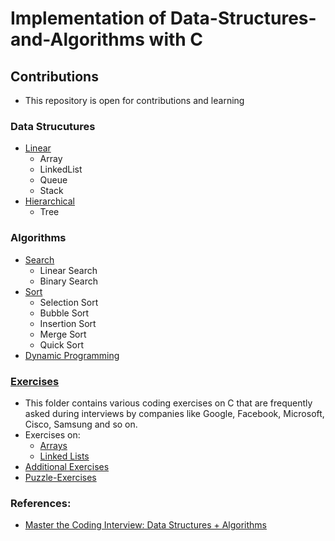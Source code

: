 # Implementation of Data-Structures-and-Algorithms with C

## Contributions
* This repository is open for contributions and learning 
### Data Strucutures
 * [Linear](https://github.com/Subathra19/Data-Structures-and-Algorithms/tree/main/Data-Structures-Linear) 
   * Array
   * LinkedList    
   * Queue 
   * Stack 
 * [Hierarchical](https://github.com/Subathra19/Data-Structures-and-Algorithms/tree/main/Data-Structures-Hierarchical) 
   * Tree 
### Algorithms
 * [Search](https://github.com/Subathra19/Data-Structures-and-Algorithms/tree/main/Algorithms/Search)
   * Linear Search
   * Binary Search
 * [Sort](https://github.com/Subathra19/Data-Structures-and-Algorithms/tree/main/Algorithms/Sort)
   * Selection Sort
   * Bubble Sort
   * Insertion Sort
   * Merge Sort
   * Quick Sort
 * [Dynamic Programming](https://github.com/Subathra19/Data-Structures-and-Algorithms/tree/main/Algorithms/Dynamic-Programming)

### [Exercises](https://github.com/Subathra19/Data-Structures-and-Algorithms/tree/main/Exercises)
* This folder contains various coding exercises on C that are frequently asked during interviews by companies like Google, Facebook, Microsoft, Cisco, Samsung and so on.
* Exercises on:
  * [Arrays](https://github.com/Subathra19/Data-Structures-and-Algorithms/blob/main/Exercises/Array/Readme.md)
  * [Linked Lists](https://github.com/Subathra19/Data-Structures-and-Algorithms/blob/main/Exercises/Linked-Lists/Readme.md)
* [Additional Exercises](https://github.com/Subathra19/Data-Structures-and-Algorithms/blob/main/Exercises/Additional-Exercises/Readme.md)
* [Puzzle-Exercises](https://github.com/Subathra19/Data-Structures-and-Algorithms/blob/main/Exercises/Puzzle-Exercise/Readme.md)     

### References:
* [Master the Coding Interview: Data Structures + Algorithms](https://www.udemy.com/course/master-the-coding-interview-data-structures-algorithms)
